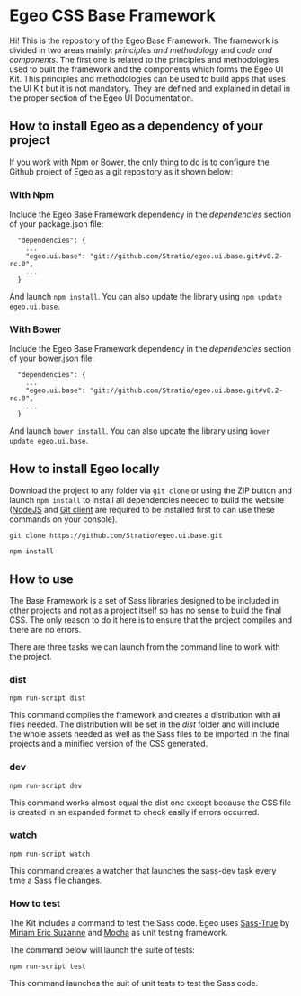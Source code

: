 # Egeo CSS Base Framework

Hi! This is the repository of the Egeo Base Framework. The framework is divided in two areas mainly: *principles and methodology* and *code and components*. The first one is related to the principles and methodologies used to built the framework and the components which forms the Egeo UI Kit. This principles and methodologies can be used to build apps that uses the UI Kit but it is not mandatory. They are defined and explained in detail in the proper section of the Egeo UI Documentation.

## How to install Egeo as a dependency of your project

If you work with Npm or Bower, the only thing to do is to configure the Github project of Egeo as a git repository as it shown below:

### With Npm

Include the Egeo Base Framework dependency in the *dependencies* section of your package.json file:
```
  "dependencies": {
    ...
    "egeo.ui.base": "git://github.com/Stratio/egeo.ui.base.git#v0.2-rc.0",
    ...
  }
```
And launch `npm install`. You can also update the library using `npm update egeo.ui.base`.

### With Bower

Include the Egeo Base Framework dependency in the *dependencies* section of your bower.json file:
```
  "dependencies": {
    ...
    "egeo.ui.base": "git://github.com/Stratio/egeo.ui.base.git#v0.2-rc.0",
    ...
  }
```
And launch `bower install`. You can also update the library using `bower update egeo.ui.base`.

## How to install Egeo locally

Download the project to any folder via `git clone` or using the ZIP button and launch `npm install` to install all dependencies needed to build the website ([NodeJS](https://nodejs.org) and [Git client](https://git-scm.com/download/) are required to be installed first to can use these commands on your console).

```
git clone https://github.com/Stratio/egeo.ui.base.git

npm install
```

## How to use

The Base Framework is a set of Sass libraries designed to be included in other projects and not as a project itself so has no sense to build the final CSS. The only reason to do it here is to ensure that the project compiles and there are no errors.

There are three tasks we can launch from the command line to work with the project.

### dist

```
npm run-script dist
```

This command compiles the framework and creates a distribution with all files needed. The distribution will be set in the *dist* folder and will include the whole assets needed as well as the Sass files to be imported in the final projects and a minified version of the CSS generated.

### dev

```
npm run-script dev
```

This command works almost equal the dist one except because the CSS file is created in an expanded format to check easily if errors occurred.

### watch

```
npm run-script watch
```

This command creates a watcher that launches the sass-dev task every time a Sass file changes.

### How to test

The Kit includes a command to test the Sass code. Egeo uses [Sass-True](https://github.com/oddbird/true) by [Miriam Eric Suzanne](http://www.miriamsuzanne.com/) and [Mocha](https://mochajs.org/) as unit testing framework.

The command below will launch the suite of tests:

```
npm run-script test
```

This command launches the suit of unit tests to test the Sass code.
